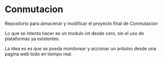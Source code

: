# Conmutacion
Repositorio para almacenar y modificar el proyecto final de Conmutacion


Lo que se intenta hacer es un modulo iot desde cero, sin el uso de plataformas ya existentes.


La idea es es que se pueda monitorear y accionar un arduino desde una pagina web todo en tiempo real.
